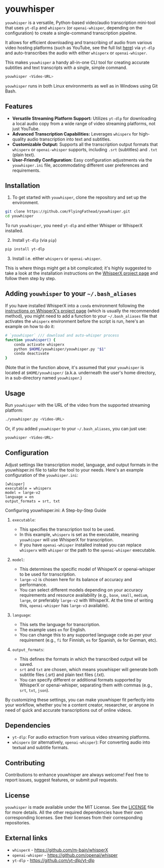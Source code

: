 # youwhisper
`youwhisper` is a versatile, Python-based video/audio transcription mini-tool that uses `yt-dlp` and `whisperx` (or `openai-whisper`, depending on the configuration) to create a single-command transcription pipeline. 

It allows for efficient downloading and transcribing of audio from various video hosting platforms (such as YouTube, see the full list [here](https://github.com/yt-dlp/yt-dlp/blob/master/supportedsites.md#:~:text=URL%3A%20https%3A%2F%2Fgithub.com%2Fyt)) via `yt-dlp` and auto-transcribes the audio with either `whisperx` or `openai-whisper`.

This makes `youwhisper` a handy all-in-one CLI tool for creating accurate subtitles and text transcripts with a single, simple command.

```bash
youwhisper <Video-URL>
```

`youwhisper` runs in both Linux environments as well as in Windows using Git Bash.

## Features

- **Versatile Streaming Platform Support:** Utilizes `yt-dlp` for downloading a local audio copy from a wide range of video streaming platforms, not just YouTube.
- **Advanced Transcription Capabilities:** Leverages `whisperx` for high-quality audio transcription into text and subtitles.
- **Customizable Output:** Supports all the transcription output formats that `whisperx` or `openai-whisper` supports, including `.srt` (subtitles) and `.txt` (plain text).
- **User-Friendly Configuration:** Easy configuration adjustments via the `youwhisper.ini` file, accommodating different user preferences and requirements.

## Installation

1. To get started with `youwhisper`, clone the repository and set up the environment.
```bash
git clone https://github.com/FlyingFathead/youwhisper.git
cd youwhisper
```

To run `youwhisper`, you need `yt-dlp` and either Whisper or WhisperX installed.

2. Install `yt-dlp` (via `pip`)
```bash
pip install yt-dlp
```

3. Install i.e. either `whisperx` or `openai-whisper`.

This is where things might get a bit complicated; it's highly suggested to take a look at the installation instructions on the [WhisperX project page](https://github.com/m-bain/whisperX#setup-%EF%B8%8F) and follow them step by step.

## Adding `youwhisper` to your `~/.bash_aliases`

If you have installed WhisperX into a `conda` environment following the [instructions on WhisperX's project page](https://github.com/m-bain/whisperX) (which is usually the recommended method), you might need to add a function to your `~/.bash_aliases` file that activates the `whisperx` environment before the script is run, here's an example on how to do it:

```bash
# `youwhisper` /// download and auto-whisper process
function youwhisper() {
    conda activate whisperx
    python $HOME/youwhisper/youwhisper.py "$1"
    conda deactivate
}
```
(Note that in the function above, it's assumed that your `youwhisper` is located at `$HOME/youwhisper/` (a.k.a. underneath the user's home directory, in a sub-directory named `youwhisper`.)

## Usage

Run `youwhisper` with the URL of the video from the supported streaming platform:
```bash
./youwhisper.py <Video-URL>
```

Or, if you added `youwhisper` to your `~/.bash_aliases`, you can just use:

```bash
youwhisper <Video-URL>
```

## Configuration

Adjust settings like transcription model, language, and output formats in the youwhisper.ini file to tailor the tool to your needs. Here's an example configuration of the `youwhisper.ini`:

```
[whisper]
executable = whisperx
model = large-v2
language = en
output_formats = srt, txt
```
Configuring youwhisper.ini: A Step-by-Step Guide

1. `executable`:

    - This specifies the transcription tool to be used.
    - In this example, `whisperx` is set as the executable, meaning `youwhisper` will use WhisperX for transcription.
    - If you have `openai-whisper` installed instead you can replace `whisperx` with `whisper` or the path to the `openai-whisper` executable.

2. `model`:

    - This determines the specific model of WhisperX or openai-whisper to be used for transcription.
    - `large-v2` is chosen here for its balance of accuracy and performance.
    - You can select different models depending on your accuracy requirements and resource availability (e.g., `base`, `small`, `medium`, `large`, or preferably `large-v2` with WhisperX. At the time of writing this, `openai-whisper` has `large-v3` available).

3. `language`:

    - This sets the language for transcription.
    - The example uses `en` for English.
    - You can change this to any supported language code as per your requirement (e.g., `fi` for Finnish, `es` for Spanish, `de` for German, etc).

4. `output_formats`:

    - This defines the formats in which the transcribed output will be saved.
    - `srt` and `txt` are chosen, which means youwhisper will generate both subtitle files (.srt) and plain text files (.txt).
    - You can specify different or additional formats supported by WhisperX or openai-whisper, separating them with commas (e.g., `srt`, `txt`, `json`).

By customizing these settings, you can make youwhisper fit perfectly into your workflow, whether you're a content creator, researcher, or anyone in need of quick and accurate transcriptions out of online videos.

## Dependencies

- `yt-dlp`: For audio extraction from various video streaming platforms.
- `whisperx` (or alternatively, `openai-whisper`): For converting audio into textual and subtitle formats.

## Contributing

Contributions to enhance youwhisper are always welcome! Feel free to report issues, suggest features, or submit pull requests.

## License

`youwhisper` is made available under the MIT License. See the [LICENSE](LICENSE) file for more details.
All the other required dependencies have their own corresponding licenses. See their licenses from their corresponding repositories.

## External links

- `whisperX` - https://github.com/m-bain/whisperX
- `openai-whisper` - https://github.com/openai/whisper
- `yt-dlp` - https://github.com/yt-dlp/yt-dlp
